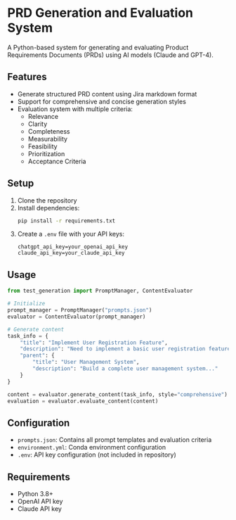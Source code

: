 # PRD Generation and Evaluation System

A Python-based system for generating and evaluating Product Requirements Documents (PRDs) using AI models (Claude and GPT-4).

## Features

- Generate structured PRD content using Jira markdown format
- Support for comprehensive and concise generation styles
- Evaluation system with multiple criteria:
  - Relevance
  - Clarity
  - Completeness
  - Measurability
  - Feasibility
  - Prioritization
  - Acceptance Criteria

## Setup

1. Clone the repository
2. Install dependencies:
   ```bash
   pip install -r requirements.txt
   ```
3. Create a `.env` file with your API keys:
   ```
   chatgpt_api_key=your_openai_api_key
   claude_api_key=your_claude_api_key
   ```

## Usage

```python
from test_generation import PromptManager, ContentEvaluator

# Initialize
prompt_manager = PromptManager("prompts.json")
evaluator = ContentEvaluator(prompt_manager)

# Generate content
task_info = {
    "title": "Implement User Registration Feature",
    "description": "Need to implement a basic user registration feature...",
    "parent": {
        "title": "User Management System",
        "description": "Build a complete user management system..."
    }
}

content = evaluator.generate_content(task_info, style="comprehensive")
evaluation = evaluator.evaluate_content(content)
```

## Configuration

- `prompts.json`: Contains all prompt templates and evaluation criteria
- `environment.yml`: Conda environment configuration
- `.env`: API key configuration (not included in repository)

## Requirements

- Python 3.8+
- OpenAI API key
- Claude API key
